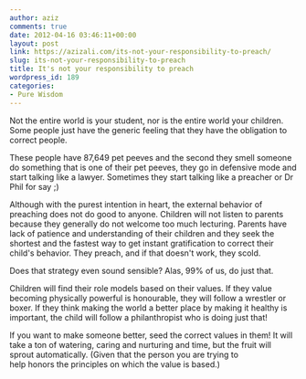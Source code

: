 ```yaml
---
author: aziz
comments: true
date: 2012-04-16 03:46:11+00:00
layout: post
link: https://azizali.com/its-not-your-responsibility-to-preach/
slug: its-not-your-responsibility-to-preach
title: It's not your responsibility to preach
wordpress_id: 189
categories:
- Pure Wisdom
---
```


Not the entire world is your student, nor is the entire world your children. Some people just have the generic feeling that they have the obligation to correct people.

These people have 87,649 pet peeves and the second they smell someone do something that is one of their pet peeves, they go in defensive mode and start talking like a lawyer. Sometimes they start talking like a preacher or Dr Phil for say ;)

Although with the purest intention in heart, the external behavior of preaching does not do good to anyone. Children will not listen to parents because they generally do not welcome too much lecturing. Parents have lack of patience and understanding of their children and they seek the shortest and the fastest way to get instant gratification to correct their child's behavior. They preach, and if that doesn't work, they scold.

Does that strategy even sound sensible?
Alas, 99% of us, do just that.

Children will find their role models based on their values. If they value becoming physically powerful is honourable, they will follow a wrestler or boxer. If they think making the world a better place by making it healthy is important, the child will follow a philanthropist who is doing just that!

If you want to make someone better, seed the correct values in them! It will take a ton of watering, caring and nurturing and time, but the fruit will sprout automatically. (Given that the person you are trying to help honors the principles on which the value is based.)
